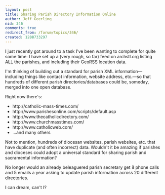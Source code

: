 ```yaml
---
layout: post
title: Sharing Parish Directory Information Online
author: Jeff Geerling
nid: 346
comments: true
redirect_from: /forum/topics/346/
created: 1288733297
---
```

<p>I just recently got around to a task I&#39;ve been wanting to complete for quite some time: I have set up a (very rough, so far) feed on archstl.org listing ALL the parishes, and including their GeoRSS location data.</p>
<p>I&#39;m thinking of building out a standard for parish XML information&mdash;including things like contact information, website address, etc.&mdash;so that hundreds of different parish directories/databases could be, someday, merged into one open database.</p>
<p>Right now there&#39;s:</p>
<ul>
<li>http://catholic-mass-times.com/</li>
<li>http://www.parishesonline.com/scripts/default.asp</li>
<li>http://www.thecatholicdirectory.com/</li>
<li>http://www.churchmasstimes.com/</li>
<li>http://www.catholicweb.com/</li>
<li>...and many others</li>
</ul>
<p>Not to mention, hundreds of diocesan websites, parish websites, etc. that have duplicate (and often incorrect) data. Wouldn&#39;t it be amazing if parishes and dioceses could adopt a universal standard for sharing parish and sacramental information?</p>
<p>No longer would an already beleaguered parish secretary get 8 phone calls and 5 emails a year asking to update parish information across 20 different directories.</p>
<p>I can dream, can&#39;t I?</p>
<code>
<parish>
  <website></website>
  <email></email>
  <phone></phone>
  <masstimes></masstimes>
    <sunday></sunday>
    <monday></monday>
  <georss></georss>
  <picture></picture>
</parish>
</code>
